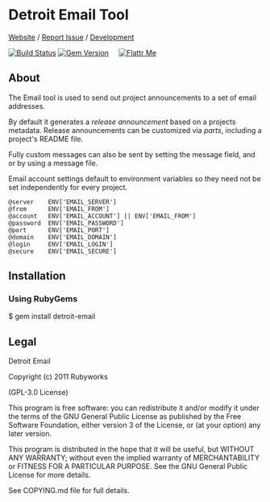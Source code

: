 # Detroit Email Tool

[Website](http://rubyworks.github.com/detroit-email) /
[Report Issue](http://github.com/rubyworks/detroit-email/issues) /
[Development](http://github.com/rubyworks/deroit-email)

[![Build Status](https://secure.travis-ci.org/rubyworks/detroit-email.png)](http://travis-ci.org/rubyworks/detroit-email) 
[![Gem Version](https://badge.fury.io/rb/detroit-email.png)](http://badge.fury.io/rb/detroit-email) &nbsp; &nbsp;
[![Flattr Me](http://api.flattr.com/button/flattr-badge-large.png)](http://flattr.com/thing/324911/Rubyworks-Ruby-Development-Fund)


## About

The Email tool is used to send out project announcements to a set of
email addresses.

By default it generates a *release announcement* based on a projects
metadata. Release announcements can be customized via _parts_, including
a project's README file.

Fully custom messages can also be sent by setting the message field,
and or by using a message file.

Email account settings default to environment variables so they need
not be set independently for every project.

    @server    ENV['EMAIL_SERVER']
    @from      ENV['EMAIL_FROM']
    @account   ENV['EMAIL_ACCOUNT'] || ENV['EMAIL_FROM']
    @password  ENV['EMAIL_PASSWORD']
    @port      ENV['EMAIL_PORT']
    @domain    ENV['EMAIL_DOMAIN']
    @login     ENV['EMAIL_LOGIN']
    @secure    ENV['EMAIL_SECURE']


## Installation

### Using RubyGems

  $ gem install detroit-email


## Legal

Detroit Email

Copyright (c) 2011 Rubyworks

(GPL-3.0 License)

This program is free software: you can redistribute it and/or modify
it under the terms of the GNU General Public License as published by
the Free Software Foundation, either version 3 of the License, or
(at your option) any later version.

This program is distributed in the hope that it will be useful,
but WITHOUT ANY WARRANTY; without even the implied warranty of
MERCHANTABILITY or FITNESS FOR A PARTICULAR PURPOSE.  See the
GNU General Public License for more details.

See COPYING.md file for full details.
